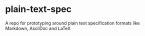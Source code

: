# plain-text-spec
A repo for prototyping around plain text specification formats like Markdown, AsciiDoc and LaTeX
